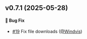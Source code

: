 ## v0.7.1 (2025-05-28)

#### :bug: Bug Fix

- [#19](https://github.com/lblod/frontend-complaint-form/pull/19) Fix file downloads ([@Windvis](https://github.com/Windvis))
